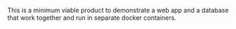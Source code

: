 This is a minimum viable product to demonstrate a web app and a database that work together and run in separate docker containers.
